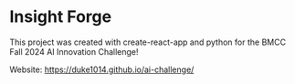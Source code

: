 # Insight Forge

This project was created with create-react-app and python for the BMCC Fall 2024 AI Innovation Challenge!

Website: https://duke1014.github.io/ai-challenge/
